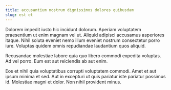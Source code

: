 ```yaml
---
title: accusantium nostrum dignissimos dolores quibusdam
slug: est et
---
```


Dolorem impedit iusto hic incidunt dolorum. Aperiam voluptatem praesentium ut enim magnam vel ut. Aliquid adipisci accusamus asperiores itaque. Nihil soluta eveniet nemo illum eveniet nostrum consectetur porro iure. Voluptas quidem omnis repudiandae laudantium quos aliquid.

Recusandae molestiae labore quia quo libero commodi expedita voluptas. Ad vel porro. Eum est aut reiciendis ab aut enim.

Eos et nihil quia voluptatibus corrupti voluptatem commodi. Amet et aut ipsum minima et sed. Aut in excepturi ut quis pariatur iste pariatur possimus id. Molestiae magni et dolor. Non nihil provident minus.
